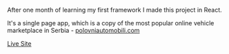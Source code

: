 After one month of learning my first framework I made this project in React.

It's a single page app, which is a copy of the most popular online vehicle marketplace in Serbia - [polovniautomobili.com](polovniautomobili.com)

[Live Site](https://polovni-auti.netlify.app/)
